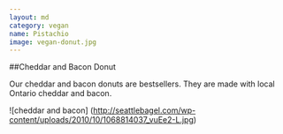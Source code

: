 ```yaml
---
layout: md
category: vegan
name: Pistachio
image: vegan-donut.jpg
---
```


##Cheddar and Bacon Donut

Our cheddar and bacon donuts are bestsellers. They are made with local Ontario cheddar and bacon.

![cheddar and bacon] (http://seattlebagel.com/wp-content/uploads/2010/10/1068814037_vuEe2-L.jpg)